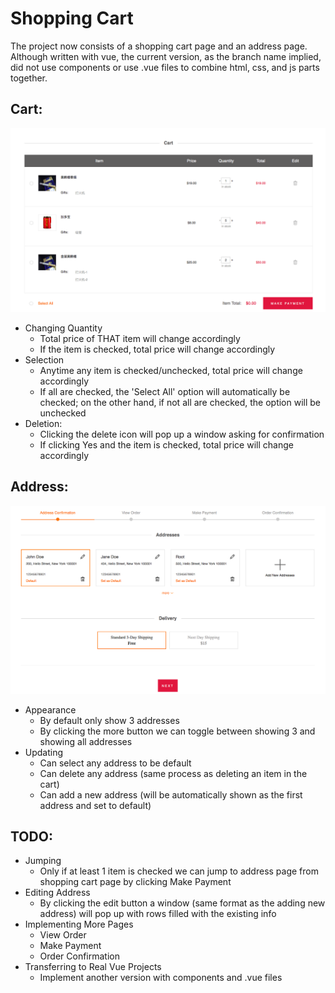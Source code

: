 # Shopping Cart

The project now consists of a shopping cart page and an address page.
Although written with vue, the current version, as the branch name implied, did not use components or use .vue files to combine html, css, and js parts together.

Cart:
-----
![Shopping Cart](https://github.com/wenyiw/ShoppingCart/blob/not-using-components/img/cart.png)

* Changing Quantity
    * Total price of THAT item will change accordingly
    * If the item is checked, total price will change accordingly
* Selection
    * Anytime any item is checked/unchecked, total price will change accordingly
    * If all are checked, the 'Select All' option will automatically be checked; on the other hand, if not all are checked, the option will be unchecked
* Deletion:
    * Clicking the delete icon will pop up a window asking for confirmation
    * If clicking Yes and the item is checked, total price will change accordingly

Address:
-----
![Address](https://github.com/wenyiw/ShoppingCart/blob/not-using-components/img/address.png)

* Appearance
    * By default only show 3 addresses
    * By clicking the more button we can toggle between showing 3 and showing all addresses
* Updating
    * Can select any address to be default
    * Can delete any address (same process as deleting an item in the cart)
    * Can add a new address (will be automatically shown as the first address and set to default)

TODO:
---
* Jumping
    * Only if at least 1 item is checked we can jump to address page from shopping cart page by clicking Make Payment
* Editing Address
    * By clicking the edit button a window (same format as the adding new address) will pop up with rows filled with the existing info
* Implementing More Pages
    * View Order
    * Make Payment
    * Order Confirmation
* Transferring to Real Vue Projects
    * Implement another version with components and .vue files

    
